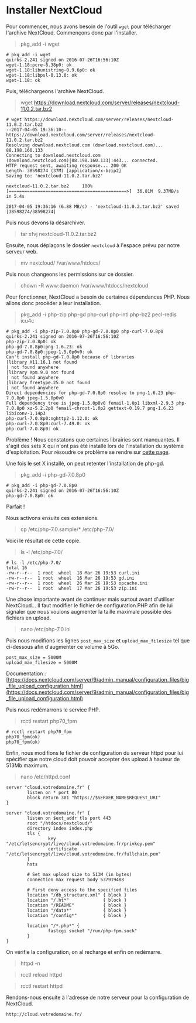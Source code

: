 # Installer NextCloud

Pour commencer, nous avons besoin de l'outil `wget` pour télécharger l'archive NextCloud. Commençons donc par l'installer.

> pkg_add -i wget

```
# pkg_add -i wget
quirks-2.241 signed on 2016-07-26T16:56:10Z
wget-1.18:pcre-8.38p0: ok
wget-1.18:libunistring-0.9.6p0: ok
wget-1.18:libpsl-0.13.0: ok
wget-1.18: ok
```

Puis, téléchargeons l'archive NextCloud.

> wget https://download.nextcloud.com/server/releases/nextcloud-11.0.2.tar.bz2

```
# wget https://download.nextcloud.com/server/releases/nextcloud-11.0.2.tar.bz2
--2017-04-05 19:36:10--  https://download.nextcloud.com/server/releases/nextcloud-11.0.2.tar.bz2
Resolving download.nextcloud.com (download.nextcloud.com)... 88.198.160.133
Connecting to download.nextcloud.com (download.nextcloud.com)|88.198.160.133|:443... connected.
HTTP request sent, awaiting response... 200 OK
Length: 38598274 (37M) [application/x-bzip2]
Saving to: 'nextcloud-11.0.2.tar.bz2'

nextcloud-11.0.2.tar.bz2     100%[=============================================>]  36.81M  9.37MB/s    in 5.4s

2017-04-05 19:36:16 (6.88 MB/s) - 'nextcloud-11.0.2.tar.bz2' saved [38598274/38598274]
```

Puis nous devons la désarchiver.

> tar xfvj nextcloud-11.0.2.tar.bz2

Ensuite, nous déplaçons le dossier `nextcloud` à l'espace prévu par notre serveur web.

> mv nextcloud/ /var/www/htdocs/

Puis nous changeons les permissions sur ce dossier.

> chown -R www:daemon /var/www/htdocs/nextcloud

Pour fonctionner, NextCloud a besoin de certaines dépendances PHP. Nous allons donc procéder à leur installation.

> pkg_add -i php-zip php-gd php-curl php-intl php-bz2 pecl-redis icu4c

```
# pkg_add -i php-zip-7.0.8p0 php-gd-7.0.8p0 php-curl-7.0.8p0
quirks-2.241 signed on 2016-07-26T16:56:10Z
php-zip-7.0.8p0: ok
php-gd-7.0.8p0:png-1.6.23: ok
php-gd-7.0.8p0:jpeg-1.5.0p0v0: ok
Can't install php-gd-7.0.8p0 because of libraries
|library X11.16.1 not found
| not found anywhere
|library Xpm.9.0 not found
| not found anywhere
|library freetype.25.0 not found
| not found anywhere
Direct dependencies for php-gd-7.0.8p0 resolve to png-1.6.23 php-7.0.8p0 jpeg-1.5.0p0v0
Full dependency tree is jpeg-1.5.0p0v0 femail-1.0p1 libxml-2.9.3 php-7.0.8p0 xz-5.2.2p0 femail-chroot-1.0p2 gettext-0.19.7 png-1.6.23 libiconv-1.14p3
php-curl-7.0.8p0:nghttp2-1.12.0: ok
php-curl-7.0.8p0:curl-7.49.0: ok
php-curl-7.0.8p0: ok
```

Problème ! Nous constatons que certaines librairies sont manquantes. Il s'agit des sets X qui n'ont pas été installé lors de l'installation du système d'exploitation. Pour résoudre ce problème se rendre sur [cette page](https://github.com/dodoritfort/OpenBSD/wiki/Installer-les-headers-X-manquants).

Une fois le set X installé, on peut retenter l'installation de php-gd.

> pkg_add -i php-gd-7.0.8p0

```
# pkg_add -i php-gd-7.0.8p0
quirks-2.241 signed on 2016-07-26T16:56:10Z
php-gd-7.0.8p0: ok
```

Parfait !

Nous activons ensuite ces extensions.

> cp /etc/php-7.0.sample/* /etc/php-7.0/

Voici le résultat de cette copie.

> ls -l /etc/php-7.0/

```
# ls -l /etc/php-7.0/
total 16
-rw-r--r--  1 root  wheel  18 Mar 26 19:53 curl.ini
-rw-r--r--  1 root  wheel  16 Mar 26 19:53 gd.ini
-rw-r--r--  1 root  wheel  26 Mar 26 19:53 opcache.ini
-rw-r--r--  1 root  wheel  17 Mar 26 19:53 zip.ini
```

Une chose importante avant de continuer mais surtout avant d'utiliser NextCloud... Il faut modifier le fichier de configuration PHP afin de lui signaler que nous voulons augmenter la taille maximale possible des fichiers en upload.

> nano /etc/php-7.0.ini

Puis nous modifions les lignes `post_max_size` et `upload_max_filesize` tel que ci-dessous afin d'augmenter ce volume à 5Go.

```
post_max_size = 5000M
upload_max_filesize = 5000M
```

Documentation : [https://docs.nextcloud.com/server/9/admin_manual/configuration_files/big_file_upload_configuration.html](https://docs.nextcloud.com/server/9/admin_manual/configuration_files/big_file_upload_configuration.html)

Puis nous redémarrons le service PHP.

> rcctl restart php70_fpm

```
# rcctl restart php70_fpm
php70_fpm(ok)
php70_fpm(ok)
```

Enfin, nous modifions le fichier de configuration du serveur httpd pour lui spécifier que notre cloud doit pouvoir accepter des upload à hauteur de 513Mb maximum.

> nano /etc/httpd.conf

```
server "cloud.votredomaine.fr" {
        listen on * port 80
        block return 301 "https://$SERVER_NAME$REQUEST_URI"
}

server "cloud.votredomaine.fr" {
        listen on $ext_addr tls port 443
        root "/htdocs/nextcloud/"
        directory index index.php
        tls {
                key "/etc/letsencrypt/live/cloud.votredomaine.fr/privkey.pem"
                certificate "/etc/letsencrypt/live/cloud.votredomaine.fr/fullchain.pem"
        }
        hsts

        # Set max upload size to 513M (in bytes)
        connection max request body 537919488

        # First deny access to the specified files
        location "/db_structure.xml" { block }
        location "/.ht*"             { block }
        location "/README"           { block }
        location "/data*"            { block }
        location "/config*"          { block }

        location "/*.php*" {
                fastcgi socket "/run/php-fpm.sock"
        }
}
```

On vérifie la configuration, on al recharge et enfin on redémarre.

> httpd -n

> rcctl reload httpd

> rcctl restart httpd

Rendons-nous ensuite à l'adresse de notre serveur pour la configuration de NextCloud.

`http://cloud.votredomaine.fr/`